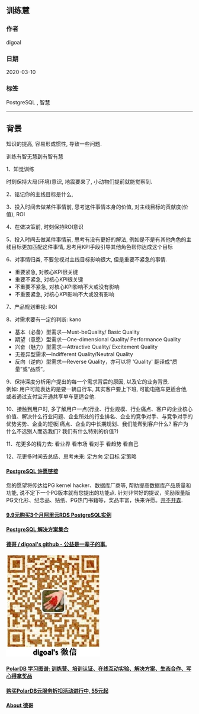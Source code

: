 ## 训练慧   
        
### 作者                                                                        
digoal                                                                                                                 
                          
### 日期                                                                                                                 
2020-03-10                                                                                                             
                                                                                                                 
### 标签                                                                                                                 
PostgreSQL , 智慧    
                     
----               
                          
## 背景    
知识的提高, 容易形成惯性, 导致一些问题.   
  
训练有智无慧到有智有慧  
  
1、知觉训练  
  
时刻保持大局(环境)意识, 地震要来了, 小动物们提前就能觉察到.   
  
2、铭记你的主线目标是什么,   
  
3、投入时间去做某件事情前, 思考这件事情本身的价值, 对主线目标的贡献度(价值), ROI  
  
4、在做决策前, 时刻保持ROI意识   
  
5、投入时间去做某件事情前, 思考有没有更好的解法, 例如是不是有其他角色的主线目标更加匹配这件事情, 思考用KPI手段引导其他角色帮你达成这个目标  
  
6、对事情归类, 不要忽视对主线目标影响很大, 但是重要不紧急的事情.  
- 重要紧急, 对核心KPI很关键  
- 重要不紧急, 对核心KPI很关键  
- 不重要不紧急, 对核心KPI影响不大或没有影响  
- 不重要紧急, 对核心KPI影响不大或没有影响  
  
7、产品规划重视: ROI  
  
8、对需求要有一定的判断: kano  
- 基本（必备）型需求—Must-beQuality/ Basic Quality  
- 期望（意愿）型需求—One-dimensional Quality/ Performance Quality  
- 兴奋（魅力）型需求—Attractive Quality/ Excitement Quality  
- 无差异型需求—Indifferent Quality/Neutral Quality  
- 反向（逆向）型需求—Reverse Quality，亦可以将 'Quality' 翻译成“质量”或“品质”。  
  
9、保持深度分析用户提出的每一个需求背后的原因, 以及它的业务背景.   
例如: 用户可能表达的是要一辆自行车, 其实客户要上下班, 可能电瓶车更适合他, 或者通过支付宝开通共享单车更适合他.   
  
10、接触到用户时, 多了解用户一点(行业、行业规模、行业痛点、客户的企业核心价值、解决什么行业问题、企业所处的行业排名、企业的竞争对手、与竞争对手的优势劣势、企业的短板|痛点、企业的中长期规划、我们能帮到客户什么? 客户为什么不选别人而选我们? 我们有什么特别的价值?)  
    
11、花更多的精力去: 看业界 看市场 看对手 看趋势 看自己  
  
12、花更多时间去总结、思考未来: 定方向 定目标 定策略  
  
  
  
  
  
  
  
  
  
  
  
  
  
  
  
  
  
  
  
  
  
  
  
  
  
  
  
  
  
  
  
  
  
  
  
  
  
  
  
  
  
  
  
  
  
  
  
  
  
  
  
  
  
  
#### [PostgreSQL 许愿链接](https://github.com/digoal/blog/issues/76 "269ac3d1c492e938c0191101c7238216")
您的愿望将传达给PG kernel hacker、数据库厂商等, 帮助提高数据库产品质量和功能, 说不定下一个PG版本就有您提出的功能点. 针对非常好的提议，奖励限量版PG文化衫、纪念品、贴纸、PG热门书籍等，奖品丰富，快来许愿。[开不开森](https://github.com/digoal/blog/issues/76 "269ac3d1c492e938c0191101c7238216").  
  
  
#### [9.9元购买3个月阿里云RDS PostgreSQL实例](https://www.aliyun.com/database/postgresqlactivity "57258f76c37864c6e6d23383d05714ea")
  
  
#### [PostgreSQL 解决方案集合](https://yq.aliyun.com/topic/118 "40cff096e9ed7122c512b35d8561d9c8")
  
  
#### [德哥 / digoal's github - 公益是一辈子的事.](https://github.com/digoal/blog/blob/master/README.md "22709685feb7cab07d30f30387f0a9ae")
  
  
![digoal's wechat](../pic/digoal_weixin.jpg "f7ad92eeba24523fd47a6e1a0e691b59")
  
  
#### [PolarDB 学习图谱: 训练营、培训认证、在线互动实验、解决方案、生态合作、写心得拿奖品](https://www.aliyun.com/database/openpolardb/activity "8642f60e04ed0c814bf9cb9677976bd4")
  
  
#### [购买PolarDB云服务折扣活动进行中, 55元起](https://www.aliyun.com/activity/new/polardb-yunparter?userCode=bsb3t4al "e0495c413bedacabb75ff1e880be465a")
  
  
#### [About 德哥](https://github.com/digoal/blog/blob/master/me/readme.md "a37735981e7704886ffd590565582dd0")
  
